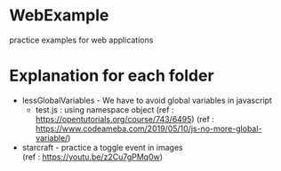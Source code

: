 # WebExample
practice examples for web applications

# Explanation for each folder
* lessGlobalVariables - We have to avoid global variables in javascript <br>
  - test.js : using namespace object
(ref : https://opentutorials.org/course/743/6495)
(ref : https://www.codeameba.com/2019/05/10/js-no-more-global-variable/)
* starcraft - practice a toggle event in images <br>
(ref : https://youtu.be/z2Cu7gPMq0w)
